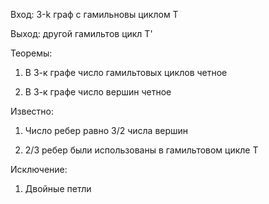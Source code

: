 Вход: 3-k граф с гамильновы циклом T

Выход: другой гамильтов цикл T'

Теоремы:

1. В 3-к графе число гамильтовых циклов четное

2. В 3-к графе число вершин четное

Известно:

1. Число ребер равно  3/2 числа вершин

2. 2/3 ребер были использованы в гамильтовом цикле T

Исключение:

1. Двойные петли
